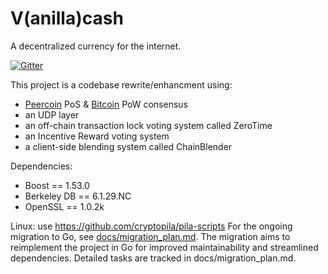 V(anilla)cash
===========

A decentralized currency for the internet.

[![Gitter](https://badges.gitter.im/cryptopila/pila.svg)](https://gitter.im/cryptopila/pila?utm_source=badge&utm_medium=badge&utm_campaign=pr-badge)

This project is a codebase rewrite/enhancment using:
* [Peercoin](https://github.com/ppcoin/ppcoin) PoS & [Bitcoin](https://github.com/bitcoin/bitcoin) PoW consensus
* an UDP layer
* an off-chain transaction lock voting system called ZeroTime
* an Incentive Reward voting system
* a client-side blending system called ChainBlender


Dependencies:

* Boost == 1.53.0
* Berkeley DB == 6.1.29.NC
* OpenSSL == 1.0.2k

Linux: use https://github.com/cryptopila/pila-scripts
For the ongoing migration to Go, see [docs/migration_plan.md](docs/migration_plan.md).
The migration aims to reimplement the project in Go for improved maintainability and streamlined dependencies. Detailed tasks are tracked in docs/migration_plan.md.
